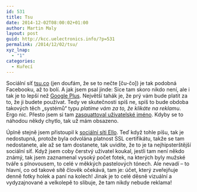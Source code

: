 ```yaml
---
id: 531
title: Tsu
date: 2014-12-02T08:00:02+01:00
author: Martin Maly
layout: post
guid: http://kcc.uelectronics.info/?p=531
permalink: /2014/12/02/tsu/
xyz_lnap:
  - "1"
categories:
  - Kuřecí
---
```

Sociální síť [tsu.co](https://www.tsu.co/adent) (jen doufám, že se to nečte [ču-čo]) je tak podobná Facebooku, až to bolí. A jak jsem psal jinde: Sice tam skoro nikdo není, ale i tak je to lepší než [Google Plus](http://kcc.uelectronics.info/2014/09/28/google-plus/ "Google Plus"). Největší tahák je, že prý vám bude platit za to, že ji budete používat. Tedy ve skutečnosti spíš ne, spíš to bude obdoba takových těch &#8222;systémů&#8220; typu _platíme vám za to, že klikáte na reklamu_. Ergo nic. Přesto jsem si tam [zasquattoval uživatelské jméno](https://www.tsu.co/adent). Kdyby se to náhodou někdy chytlo, tak už mám obsazeno.

Úplně stejně jsem přistoupil k [sociální síti Ello](https://ello.co/adent). Teď když tohle píšu, tak je nedostupná, protože byla odvolána platnost SSL certifikátu, takže se tam nedostanete, ale až se tam dostanete, tak uvidíte, že to je ta nejhipsterštější sociální síť. Když jsem coby čerstvý uživatel koukal, jestli tam není někdo známý, tak jsem zaznamenal vysoký počet fotek, na kterých byly mužské tváře s plnovousem, to celé v měkkých pastelových tónech. Ale nevadí &#8211; to hlavní, co od takové sítě člověk očekává, tam je: účet, který zveřejňuje denně fotky holek a paní na kolech! Jinak je to celé děsně vizuální a vydyzajnované a velkolepě to slibuje, že tam nikdy nebude reklama!